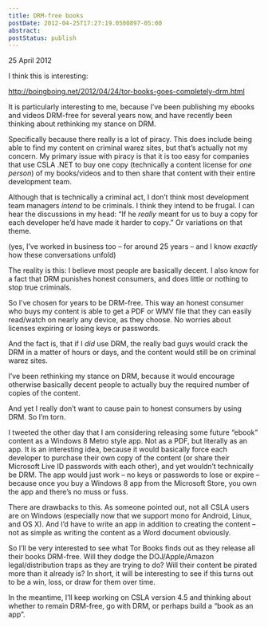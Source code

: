 ```yaml
---
title: DRM-free books
postDate: 2012-04-25T17:27:19.0500897-05:00
abstract: 
postStatus: publish
---
```

25 April 2012

I think this is interesting:

http://boingboing.net/2012/04/24/tor-books-goes-completely-drm.html

It is particularly interesting to me, because I’ve been publishing my ebooks and videos DRM-free for several years now, and have recently been thinking about rethinking my stance on DRM.

Specifically because there really is a lot of piracy. This does include being able to find my content on criminal warez sites, but that’s actually not my concern. My primary issue with piracy is that it is too easy for companies that use CSLA .NET to buy one copy (technically a content license for *one person*) of my books/videos and to then share that content with their entire development team.

Although that is technically a criminal act, I don’t think most development team managers *intend* to be criminals. I think they intend to be frugal. I can hear the discussions in my head: “If he *really* meant for us to buy a copy for each developer he’d have made it harder to copy.” Or variations on that theme.

(yes, I’ve worked in business too – for around 25 years – and I know *exactly* how these conversations unfold)

The reality is this: I believe most people are basically decent. I also know for a fact that DRM punishes honest consumers, and does little or nothing to stop true criminals.

So I’ve chosen for years to be DRM-free. This way an honest consumer who buys my content is able to get a PDF or WMV file that they can easily read/watch on nearly any device, as they choose. No worries about licenses expiring or losing keys or passwords.

And the fact is, that if I *did* use DRM, the really bad guys would crack the DRM in a matter of hours or days, and the content would still be on criminal warez sites.

I’ve been rethinking my stance on DRM, because it would encourage otherwise basically decent people to actually buy the required number of copies of the content.

And yet I really don’t want to cause pain to honest consumers by using DRM. So I’m torn.

I tweeted the other day that I am considering releasing some future “ebook” content as a Windows 8 Metro style app. Not as a PDF, but literally as an app. It is an interesting idea, because it would basically force each developer to purchase their own copy of the content (or share their Microsoft Live ID passwords with each other), and yet wouldn’t technically be DRM. The app would just work – no keys or passwords to lose or expire – because once you buy a Windows 8 app from the Microsoft Store, you own the app and there’s no muss or fuss.

There are drawbacks to this. As someone pointed out, not all CSLA users are on Windows (especially now that we support mono for Android, Linux, and OS X). And I’d have to write an app in addition to creating the content – not as simple as writing the content as a Word document obviously.

So I’ll be very interested to see what Tor Books finds out as they release all their books DRM-free. Will they dodge the DOJ/Apple/Amazon legal/distribution traps as they are trying to do? Will their content be pirated more than it already is? In short, it will be interesting to see if this turns out to be a win, loss, or draw for them over time.

In the meantime, I’ll keep working on CSLA version 4.5 and thinking about whether to remain DRM-free, go with DRM, or perhaps build a “book as an app”.
